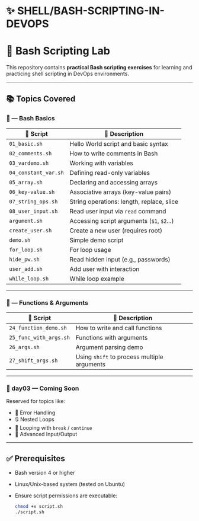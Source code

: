 # ✨  SHELL/BASH-SCRIPTING-IN-DEVOPS

# 🐧 Bash Scripting Lab

This repository contains **practical Bash scripting exercises** for learning and practicing shell scripting in DevOps environments.


---

##   📚 Topics Covered

### 📂 — Bash Basics
| 🧾 Script           | 📄 Description                               |
|---------------------|----------------------------------------------|
| `01_basic.sh`       | Hello World script and basic syntax          |
| `02_comments.sh`    | How to write comments in Bash                |
| `03_vardemo.sh`     | Working with variables                       |
| `04_constant_var.sh`| Defining read-only variables                 |
| `05_array.sh`       | Declaring and accessing arrays               |
| `06_key-value.sh`   | Associative arrays (key-value pairs)         |
| `07_string_ops.sh`  | String operations: length, replace, slice    |
| `08_user_input.sh`  | Read user input via `read` command           |
| `argument.sh`       | Accessing script arguments (`$1`, `$2`...)   |
| `create_user.sh`    | Create a new user (requires root)            |
| `demo.sh`           | Simple demo script                           |
| `for_loop.sh`       | For loop usage                               |
| `hide_pw.sh`        | Read hidden input (e.g., passwords)          |
| `user_add.sh`       | Add user with interaction                    |
| `while_loop.sh`     | While loop example                           |

---

### 📂 — Functions & Arguments
| 🧾 Script                |📄 Description                                 |
|--------------------------|-----------------------------------------------|
| `24_function_demo.sh`    | How to write and call functions               |
| `25_func_with_args.sh`   | Functions with arguments                      |
| `26_args.sh`             | Argument parsing demo                         |
| `27_shift_args.sh`       | Using `shift` to process multiple arguments   |

---

### 📂 day03 — Coming Soon
Reserved for topics like:
- 🚨 Error Handling  
- 🔃 Nested Loops  
- 🔁 Looping with `break` / `continue`  
- 🧠 Advanced Input/Output

---

## ✅ Prerequisites

- Bash version 4 or higher  
- Linux/Unix-based system (tested on Ubuntu)  
- Ensure script permissions are executable:

  ```bash
  chmod +x script.sh
  ./script.sh

